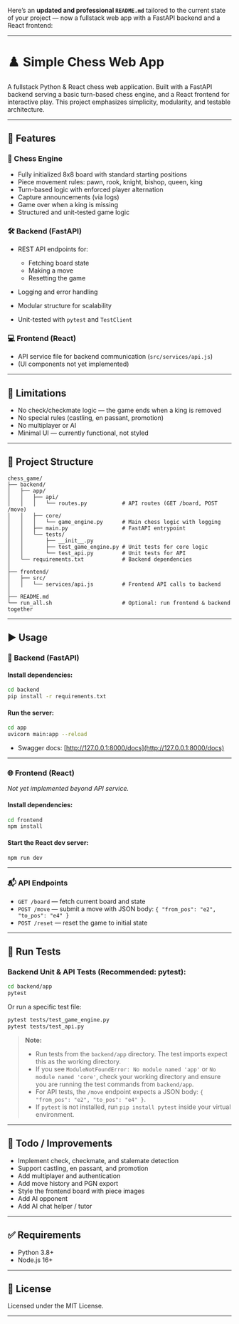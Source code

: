 Here’s an **updated and professional `README.md`** tailored to the current state of your project — now a fullstack web app with a FastAPI backend and a React frontend:

---

# ♟️ Simple Chess Web App

A fullstack Python & React chess web application. Built with a FastAPI backend serving a basic turn-based chess engine, and a React frontend for interactive play. This project emphasizes simplicity, modularity, and testable architecture.

---

## 🚀 Features

### 🧠 Chess Engine

* Fully initialized 8x8 board with standard starting positions
* Piece movement rules: pawn, rook, knight, bishop, queen, king
* Turn-based logic with enforced player alternation
* Capture announcements (via logs)
* Game over when a king is missing
* Structured and unit-tested game logic

### 🛠 Backend (FastAPI)

* REST API endpoints for:

  * Fetching board state
  * Making a move
  * Resetting the game
* Logging and error handling
* Modular structure for scalability
* Unit-tested with `pytest` and `TestClient`

### 💻 Frontend (React)

* API service file for backend communication (`src/services/api.js`)
* (UI components not yet implemented)

---

## 🧪 Limitations

* No check/checkmate logic — the game ends when a king is removed
* No special rules (castling, en passant, promotion)
* No multiplayer or AI
* Minimal UI — currently functional, not styled

---

## 📁 Project Structure

```
chess_game/
├── backend/
│   ├── app/
│   │   ├── api/
│   │   │   └── routes.py           # API routes (GET /board, POST /move)
│   │   ├── core/
│   │   │   └── game_engine.py      # Main chess logic with logging
│   │   ├── main.py                 # FastAPI entrypoint
│   │   └── tests/
│   │       ├── __init__.py
│   │       ├── test_game_engine.py # Unit tests for core logic
│   │       └── test_api.py         # Unit tests for API
│   └── requirements.txt            # Backend dependencies
│
├── frontend/
│   ├── src/
│   │   └── services/api.js         # Frontend API calls to backend
│
├── README.md
└── run_all.sh                      # Optional: run frontend & backend together
```

---

## ▶️ Usage

### 🐍 Backend (FastAPI)

#### Install dependencies:

```bash
cd backend
pip install -r requirements.txt
```

#### Run the server:

```bash
cd app
uvicorn main:app --reload
```

* Swagger docs: [http://127.0.0.1:8000/docs](http://127.0.0.1:8000/docs)

---

### 🌐 Frontend (React)

*Not yet implemented beyond API service.*

#### Install dependencies:

```bash
cd frontend
npm install
```

#### Start the React dev server:

```bash
npm run dev
```

---

### 📬 API Endpoints

* `GET /board` — fetch current board and state
* `POST /move` — submit a move with JSON body: `{ "from_pos": "e2", "to_pos": "e4" }`
* `POST /reset` — reset the game to initial state

---

## 🧪 Run Tests

### Backend Unit & API Tests (Recommended: pytest):

```bash
cd backend/app
pytest
```

Or run a specific test file:

```bash
pytest tests/test_game_engine.py
pytest tests/test_api.py
```

> **Note:**
> - Run tests from the `backend/app` directory. The test imports expect this as the working directory.
> - If you see `ModuleNotFoundError: No module named 'app'` or `No module named 'core'`, check your working directory and ensure you are running the test commands from `backend/app`.
> - For API tests, the `/move` endpoint expects a JSON body: `{ "from_pos": "e2", "to_pos": "e4" }`.
> - If `pytest` is not installed, run `pip install pytest` inside your virtual environment.

---

## 📌 Todo / Improvements

* Implement check, checkmate, and stalemate detection
* Support castling, en passant, and promotion
* Add multiplayer and authentication
* Add move history and PGN export
* Style the frontend board with piece images
* Add AI opponent
* Add AI chat helper / tutor

---

## ✅ Requirements

* Python 3.8+
* Node.js 16+

---

## 📄 License

Licensed under the MIT License.

---
